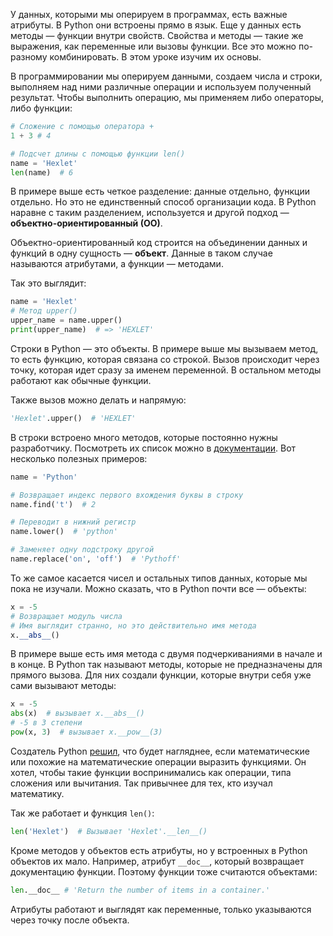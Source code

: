 
У данных, которыми мы оперируем в программах, есть важные атрибуты. В Python они встроены прямо в язык. Еще у данных есть методы — функции внутри свойств. Свойства и методы — такие же выражения, как переменные или вызовы функции. Все это можно по-разному комбинировать. В этом уроке изучим их основы.

В программировании мы оперируем данными, создаем числа и строки, выполняем над ними различные операции и используем полученный результат. Чтобы выполнить операцию, мы применяем либо операторы, либо функции:

```python
# Сложение с помощью оператора +
1 + 3 # 4

# Подсчет длины с помощью функции len()
name = 'Hexlet'
len(name)  # 6
```

В примере выше есть четкое разделение: данные отдельно, функции отдельно. Но это не единственный способ организации кода. В Python наравне с таким разделением, используется и другой подход — **объектно-ориентированный (ОО)**.

Объектно-ориентированный код строится на объединении данных и функций в одну сущность — **объект**. Данные в таком случае называются атрибутами, а функции — методами.

Так это выглядит:

```python
name = 'Hexlet'
# Метод upper()
upper_name = name.upper()
print(upper_name)  # => 'HEXLET'
```

Строки в Python — это объекты. В примере выше мы вызываем метод, то есть функцию, которая связана со строкой. Вызов происходит через точку, которая идет сразу за именем переменной. В остальном методы работают как обычные функции.

Также вызов можно делать и напрямую:

```python
'Hexlet'.upper()  # 'HEXLET'
```

В строки встроено много методов, которые постоянно нужны разработчику. Посмотреть их список можно в [документации](https://python.readthedocs.io/en/latest/library/stdtypes.html#string-methods). Вот несколько полезных примеров:

```python
name = 'Python'

# Возвращает индекс первого вхождения буквы в строку
name.find('t')  # 2

# Переводит в нижний регистр
name.lower()  # 'python'

# Заменяет одну подстроку другой
name.replace('on', 'off')  # 'Pythoff'
```

То же самое касается чисел и остальных типов данных, которые мы пока не изучали. Можно сказать, что в Python почти все — объекты:

```python
x = -5
# Возвращает модуль числа
# Имя выглядит странно, но это действительно имя метода
x.__abs__()
```

В примере выше есть имя метода с двумя подчеркиваниями в начале и в конце. В Python так называют методы, которые не предназначены для прямого вызова. Для них создали функции, которые внутри себя уже сами вызывают методы:

```python
x = -5
abs(x)  # вызывает x.__abs__()
# -5 в 3 степени
pow(x, 3)  # вызывает x.__pow__(3)
```

Создатель Python [решил](https://stackoverflow.com/questions/83983/why-isnt-the-len-function-inherited-by-dictionaries-and-lists-in-python), что будет нагляднее, если математические или похожие на математические операции выразить функциями. Он хотел, чтобы такие функции воспринимались как операции, типа сложения или вычитания. Так привычнее для тех, кто изучал математику.

Так же работает и функция `len()`:

```python
len('Hexlet')  # Вызывает 'Hexlet'.__len__()
```

Кроме методов у объектов есть атрибуты, но у встроенных в Python объектов их мало. Например, атрибут `__doc__`, который возвращает документацию функции. Поэтому функции тоже считаются объектами:

```python
len.__doc__ # 'Return the number of items in a container.'
```

Атрибуты работают и выглядят как переменные, только указываются через точку после объекта.
